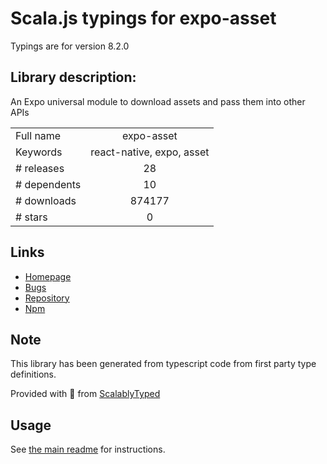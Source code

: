 
# Scala.js typings for expo-asset

Typings are for version 8.2.0

## Library description:
An Expo universal module to download assets and pass them into other APIs

|                    |                 |
| ------------------ | :-------------: |
| Full name          | expo-asset |
| Keywords           | react-native, expo, asset |
| # releases         | 28 |
| # dependents       | 10 |
| # downloads        | 874177 |
| # stars            | 0 |

## Links
- [Homepage](https://docs.expo.io/versions/latest/sdk/asset/)
- [Bugs](https://github.com/expo/expo/issues)
- [Repository](https://github.com/expo/expo)
- [Npm](https://www.npmjs.com/package/expo-asset)
    


## Note
This library has been generated from typescript code from first party type definitions.

Provided with :purple_heart: from [ScalablyTyped](https://github.com/oyvindberg/ScalablyTyped)

## Usage
See [the main readme](../../readme.md) for instructions.


